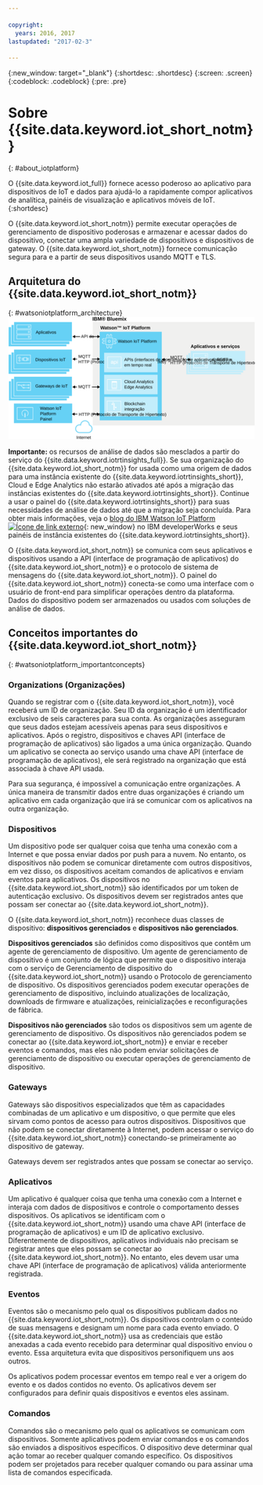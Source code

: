 ```yaml
---

copyright:
  years: 2016, 2017
lastupdated: "2017-02-3"

---
```


{:new_window: target="\_blank"}
{:shortdesc: .shortdesc}
{:screen: .screen}
{:codeblock: .codeblock}
{:pre: .pre}

# Sobre {{site.data.keyword.iot_short_notm}}
{: #about_iotplatform}

O {{site.data.keyword.iot_full}} fornece acesso poderoso ao aplicativo para dispositivos de IoT e dados para ajudá-lo a rapidamente compor aplicativos de analítica, painéis de visualização e
aplicativos móveis de IoT.
{:shortdesc}

O {{site.data.keyword.iot_short_notm}} permite executar operações de gerenciamento de dispositivo poderosas e armazenar e acessar dados do dispositivo, conectar uma ampla variedade de dispositivos e
dispositivos de gateway. O {{site.data.keyword.iot_short_notm}} fornece comunicação segura para e a partir de seus dispositivos usando MQTT e TLS.

## Arquitetura do {{site.data.keyword.iot_short_notm}}
{: #watsoniotplatform_architecture}
![Arquitetura do IBM Watson IoT Platform](images/architecture_platform.svg "Arquitetura do IBM Watson IoT Platform")

**Importante:** os recursos de análise de dados são mesclados a partir do serviço do {{site.data.keyword.iotrtinsights_full}}. Se sua organização do {{site.data.keyword.iot_short_notm}} for usada como uma origem de dados para uma instância existente do {{site.data.keyword.iotrtinsights_short}}, Cloud e Edge Analytics não estarão ativados até após a migração das instâncias existentes do {{site.data.keyword.iotrtinsights_short}}. Continue a usar o painel do {{site.data.keyword.iotrtinsights_short}} para suas necessidades de análise de dados até que a migração seja concluída. Para obter mais informações, veja o [blog do IBM Watson IoT Platform ![Ícone de link externo](../../icons/launch-glyph.svg)](https://developer.ibm.com/iotplatform/2016/04/28/iot-real-time-insights-and-watson-iot-platform-a-match-made-in-heaven/){: new_window} no IBM developerWorks e seus painéis de instância existentes do {{site.data.keyword.iotrtinsights_short}}.  

O {{site.data.keyword.iot_short_notm}} se comunica com seus aplicativos e dispositivos usando a API (interface de programação de aplicativos) do {{site.data.keyword.iot_short_notm}} e o protocolo de sistema de mensagens do {{site.data.keyword.iot_short_notm}}. O painel do {{site.data.keyword.iot_short_notm}} conecta-se como uma interface com o usuário de front-end para simplificar operações dentro da plataforma. Dados do dispositivo podem ser armazenados ou usados com soluções de análise de dados.

## Conceitos importantes do {{site.data.keyword.iot_short_notm}}
{: #watsoniotplatform_importantconcepts}

### Organizations (Organizações)

Quando se registrar com o {{site.data.keyword.iot_short_notm}}, você receberá um ID de organização. Seu ID da organização é um identificador exclusivo de seis caracteres para sua conta. As organizações asseguram que seus dados estejam acessíveis apenas para seus dispositivos e aplicativos. Após o registro, dispositivos e chaves API (interface de programação de aplicativos) são ligados a uma única organização. Quando um aplicativo se conecta ao serviço usando uma chave API (interface de programação de aplicativos), ele será registrado na organização que está associada à chave API usada.

Para sua segurança, é impossível a comunicação entre organizações. A única maneira de transmitir dados entre duas organizações é criando um aplicativo em cada organização que irá se comunicar com os aplicativos na outra organização.

### Dispositivos

Um dispositivo pode ser qualquer coisa que tenha uma conexão com a Internet e que possa enviar dados por push para a nuvem. No entanto, os dispositivos não podem se comunicar diretamente com outros dispositivos, em vez disso, os dispositivos aceitam comandos de aplicativos e enviam eventos para aplicativos. Os dispositivos no {{site.data.keyword.iot_short_notm}} são identificados por um token de autenticação exclusivo. Os dispositivos devem ser registrados antes que possam ser conectar ao {{site.data.keyword.iot_short_notm}}.

O {{site.data.keyword.iot_short_notm}} reconhece duas classes de dispositivo: **dispositivos gerenciados** e **dispositivos não gerenciados**.

**Dispositivos gerenciados** são definidos como dispositivos que contêm um agente de gerenciamento de dispositivo. Um agente de gerenciamento de dispositivo é um conjunto de lógica que permite que o dispositivo interaja com o serviço de Gerenciamento de dispositivo do {{site.data.keyword.iot_short_notm}} usando o Protocolo de gerenciamento de dispositivo. Os dispositivos gerenciados podem executar operações de gerenciamento de dispositivo, incluindo atualizações de localização, downloads de firmware e atualizações, reinicializações e reconfigurações de fábrica.

**Dispositivos não gerenciados** são todos os dispositivos sem um agente de gerenciamento de dispositivo. Os dispositivos não gerenciados podem se conectar ao {{site.data.keyword.iot_short_notm}} e enviar e receber eventos e comandos, mas eles não podem enviar solicitações de gerenciamento de dispositivo ou executar operações de gerenciamento de dispositivo.

### Gateways

Gateways são dispositivos especializados que têm as capacidades combinadas de um aplicativo e um dispositivo, o que permite que eles sirvam como pontos de acesso para outros dispositivos. Dispositivos que não podem se conectar diretamente à Internet, podem acessar o serviço do {{site.data.keyword.iot_short_notm}} conectando-se primeiramente ao dispositivo de gateway.

Gateways devem ser registrados antes que possam se conectar ao serviço.

### Aplicativos

Um aplicativo é qualquer coisa que tenha uma conexão com a Internet e interaja com dados de dispositivos e controle o comportamento desses dispositivos. Os aplicativos se identificam com o {{site.data.keyword.iot_short_notm}} usando uma chave API (interface de programação de aplicativos) e um ID de aplicativo exclusivo. Diferentemente de dispositivos, aplicativos individuais não precisam se registrar antes que eles possam se conectar ao {{site.data.keyword.iot_short_notm}}. No entanto, eles devem usar uma chave API (interface de programação de aplicativos) válida anteriormente registrada.

### Eventos

Eventos são o mecanismo pelo qual os dispositivos publicam dados no {{site.data.keyword.iot_short_notm}}. Os dispositivos controlam o conteúdo de suas mensagens e designam um nome para cada evento enviado. O {{site.data.keyword.iot_short_notm}} usa as credenciais que estão anexadas a cada evento recebido para determinar qual dispositivo enviou o evento. Essa arquitetura evita que dispositivos personifiquem uns aos outros.

Os aplicativos podem processar eventos em tempo real e ver a origem do evento e os dados contidos no evento. Os aplicativos devem ser configurados para definir quais dispositivos e eventos eles assinam.

### Comandos

Comandos são o mecanismo pelo qual os aplicativos se comunicam com dispositivos. Somente aplicativos podem enviar comandos e os comandos são enviados a dispositivos específicos. O dispositivo deve determinar qual ação tomar ao receber qualquer comando específico. Os dispositivos podem ser projetados para receber qualquer comando ou para assinar uma lista de comandos especificada.
